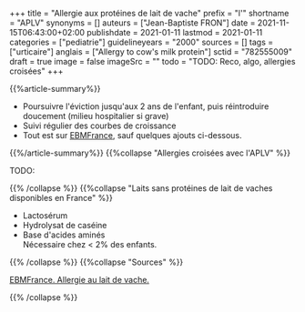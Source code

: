 +++
title = "Allergie aux protéines de lait de vache"
prefix = "l'"
shortname = "APLV"
synonyms = []
auteurs = ["Jean-Baptiste FRON"]
date = 2021-11-15T06:43:00+02:00
publishdate = 2021-01-11
lastmod = 2021-01-11
categories = ["pediatrie"]
guidelineyears = "2000"
sources = []
tags = ["urticaire"]
anglais = ["Allergy to cow's milk protein"]
sctid = "782555009"
draft = true
image = false
imageSrc = ""
todo = "TODO: Reco, algo, allergies croisées"
+++

{{%article-summary%}}

- Poursuivre l'éviction jusqu'aux 2 ans de l'enfant, puis réintroduire doucement (milieu hospitalier si grave)
- Suivi régulier des courbes de croissance
- Tout est sur [EBMFrance](https://www.ebmfrance.net/fr/Pages/ebm/ebm00645.aspx), sauf quelques ajouts ci-dessous.

{{%/article-summary%}}
{{%collapse "Allergies croisées avec l'APLV" %}}

TODO:

{{% /collapse %}}
{{%collapse "Laits sans protéines de lait de vaches disponibles en France" %}}

- Lactosérum
- Hydrolysat de caséine
- Base d'acides aminés  
Nécessaire chez < 2% des enfants.

{{% /collapse %}}
{{%collapse "Sources" %}}

[EBMFrance. Allergie au lait de vache.](https://www.ebmfrance.net/fr/Pages/ebm/ebm00645.aspx)

{{% /collapse %}}
